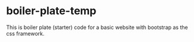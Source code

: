 # boiler-plate-temp
 This is boiler plate (starter) code for a basic website with bootstrap as the css framework. 
